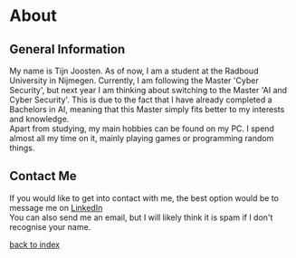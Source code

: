 # About

## General Information

My name is Tijn Joosten. As of now, I am a student at the Radboud University in Nijmegen. Currently, I am following the Master 'Cyber Security', but next year I am thinking about switching to the Master 'AI and Cyber Security'. This is due to the fact that I have already completed a Bachelors in AI, meaning that this Master simply fits better to my interests and knowledge. <br>
Apart from studying, my main hobbies can be found on my PC. I spend almost all my time on it, mainly playing games or programming random things. 

## Contact Me
If you would like to get into contact with me, the best option would be to message me on <a href="https://www.linkedin.com/in/tijnjoosten/" target="_blank">LinkedIn</a> <br> 
You can also send me an email, but I will likely think it is spam if I don't recognise your name.

[back to index](index.md)